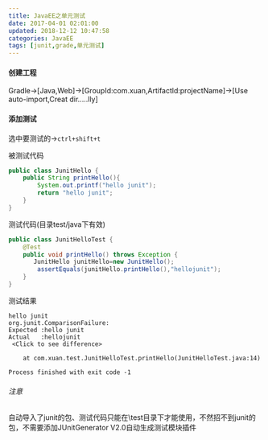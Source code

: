 ```yaml
---
title: JavaEE之单元测试
date: 2017-04-01 02:01:00
updated: 2018-12-12 10:47:58categories: JavaEE
tags: [junit,grade,单元测试]
---
```

#### 创建工程

Gradle->[Java,Web]->[GroupId:com.xuan,Artifactld:projectName]->[Use auto-import,Creat dir.....lly]

#### 添加测试

选中要测试的->`ctrl+shift+t`

被测试代码

```java
public class JunitHello {
    public String printHello(){
        System.out.printf("hello junit");
        return "hello junit";
    }
}
```

测试代码(目录test/java下有效)

```java
public class JunitHelloTest {
    @Test
    public void printHello() throws Exception {
       JunitHello junitHello=new JunitHello();
        assertEquals(junitHello.printHello(),"hellojunit");
    }
}
```

测试结果

```
hello junit
org.junit.ComparisonFailure: 
Expected :hello junit
Actual   :hellojunit
 <Click to see difference>

	at com.xuan.test.JunitHelloTest.printHello(JunitHelloTest.java:14)
	
Process finished with exit code -1
```

###### 注意

自动导入了junit的包、测试代码只能在\test目录下才能使用，不然招不到junit的包，不需要添加JUnitGenerator V2.0自动生成测试模块插件